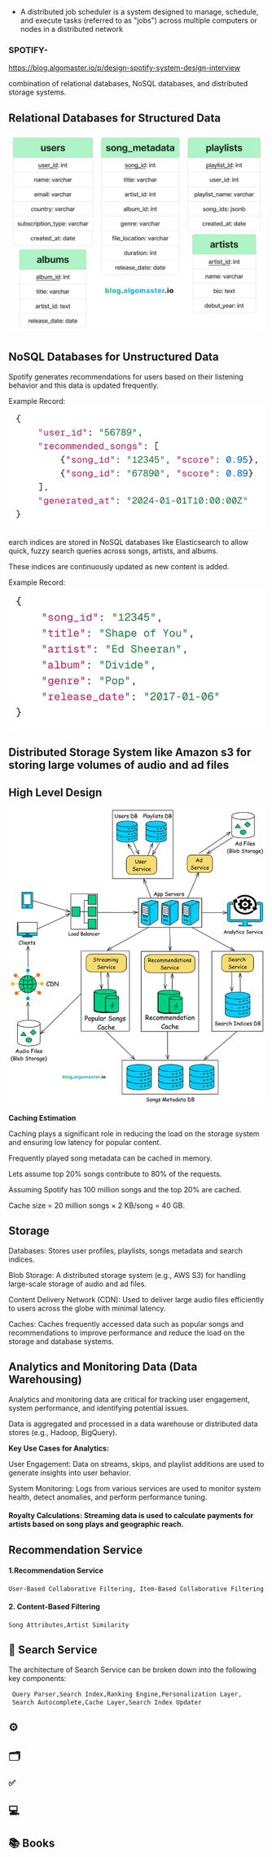 
* A distributed job scheduler is a system designed to manage, schedule, and execute tasks (referred to as "jobs") across multiple computers or nodes in a distributed network

### SPOTIFY-
https://blog.algomaster.io/p/design-spotify-system-design-interview

combination of relational databases, NoSQL databases, and distributed storage systems.

## Relational Databases for Structured Data
![img_3.png](img_3.png)

## NoSQL Databases for Unstructured Data
Spotify generates recommendations for users based on their listening behavior and this data is updated frequently.

Example Record:
![img_4.png](img_4.png)


earch indices are stored in NoSQL databases like Elasticsearch to allow quick, fuzzy search queries across songs, artists, and albums.

These indices are continuously updated as new content is added.

Example Record:
![img_5.png](img_5.png)

## Distributed Storage System like Amazon s3 for storing large volumes of audio and ad files
## High Level Design

![img_2.png](img_2.png)

**Caching  Estimation**

Caching plays a significant role in reducing the load on the storage system and ensuring low latency for popular content.

Frequently played song metadata can be cached in memory.

Lets assume top 20% songs contribute to 80% of the requests.

Assuming Spotify has 100 million songs and the top 20% are cached.

Cache size = 20 million songs × 2 KB/song = 40 GB.

## **Storage**
Databases: Stores user profiles, playlists, songs metadata and search indices.

Blob Storage: A distributed storage system (e.g., AWS S3) for handling large-scale storage of audio and ad files.

Content Delivery Network (CDN): Used to deliver large audio files efficiently to users across the globe with minimal latency.

Caches: Caches frequently accessed data such as popular songs and recommendations to improve performance and reduce the load on the storage and database systems.

##  Analytics and Monitoring Data (Data Warehousing)
Analytics and monitoring data are critical for tracking user engagement, system performance, and identifying potential issues.

Data is aggregated and processed in a data warehouse or distributed data stores (e.g., Hadoop, BigQuery).

**Key Use Cases for Analytics:**

User Engagement: Data on streams, skips, and playlist additions are used to generate insights into user behavior.

System Monitoring: Logs from various services are used to monitor system health, detect anomalies, and perform performance tuning.

#### **Royalty Calculations:** Streaming data is used to calculate payments for artists based on song plays and geographic reach.

##  Recommendation Service

####   1.Recommendation Service 
    User-Based Collaborative Filtering, Item-Based Collaborative Filtering

#### 2. Content-Based Filtering
    Song Attributes,Artist Similarity

## 📌 Search Service
The architecture of Search Service can be broken down into the following key components:
        
     Query Parser,Search Index,Ranking Engine,Personalization Layer,
     Search Autocomplete,Cache Layer,Search Index Updater
## ⚙
## 🗂️ 
### ✅ 
## 💻 

## 📚 Books

